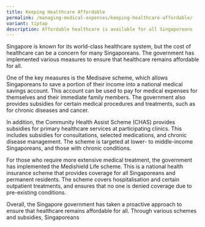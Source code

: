 ```yaml
---
title: Keeping Healthcare Affordable
permalink: /managing-medical-expenses/keeping-healthcare-affordable/
variant: tiptap
description: Affordable healthcare is available for all Singaporeans
---
```

<p>Singapore is known for its world-class healthcare system, but the cost of healthcare can be a concern for many Singaporeans. The government has implemented various measures to ensure that healthcare remains affordable for all.</p><p>One of the key measures is the Medisave scheme, which allows Singaporeans to save a portion of their income into a national medical savings account. This account can be used to pay for medical expenses for themselves and their immediate family members. The government also provides subsidies for certain medical procedures and treatments, such as for chronic diseases and cancer.</p><p>In addition, the Community Health Assist Scheme (CHAS) provides subsidies for primary healthcare services at participating clinics. This includes subsidies for consultations, selected medications, and chronic disease management. The scheme is targeted at lower- to middle-income Singaporeans, and those with chronic conditions.</p><p>For those who require more extensive medical treatment, the government has implemented the Medishield Life scheme. This is a national health insurance scheme that provides coverage for all Singaporeans and permanent residents. The scheme covers hospitalisation and certain outpatient treatments, and ensures that no one is denied coverage due to pre-existing conditions.</p><p>Overall, the Singapore government has taken a proactive approach to ensure that healthcare remains affordable for all. Through various schemes and subsidies, Singaporeans</p>